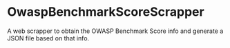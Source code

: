 # OwaspBenchmarkScoreScrapper
A web scrapper to obtain the OWASP Benchmark Score info and generate a JSON file based on that info.
